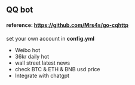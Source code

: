 ## QQ bot

#### reference: https://github.com/Mrs4s/go-cqhttp

set your own account in **config.yml**

* Weibo hot
* 36kr daily hot 
* wall street latest news
* check BTC & ETH & BNB usd price
* Integrate with chatgpt







